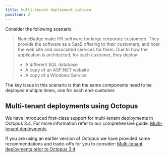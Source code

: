 ```yaml
---
title: Multi-tenant deployment pattern
position: 2
---
```



Consider the following scenario:


> NameBadge make HR software for large corporate customers. They provide the software as a SaaS offering to their customers, and host the web site and associated services for them. Due to how the application is architected, for each customer, they deploy:
> 
> - A different SQL database
> - A copy of an ASP.NET website
> - A copy of a Windows Service



The key issue in this scenario is that the same components need to be deployed multiple times, one for each end-customer.

## Multi-tenant deployments using Octopus


We have introduced first-class support for multi-tenant deployments in Octopus 3.4. For more information refer to our comprehensive guide: [Multi-tenant deployments](/docs/guides/multi-tenant-deployments.md)


If you are using an earlier version of Octopus we have provided some recommendations and trade-offs for you to consider: [Multi-tenant deployments prior to Octopus 3.4](/docs/guides/multi-tenant-deployments/multi-tenant-deployments-prior-to-octopus-3.4.md)

